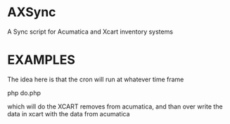 AXSync
======

A Sync script for Acumatica and Xcart inventory systems

EXAMPLES
======

The idea here is that the cron will run  at whatever time frame

php do.php

which will do the XCART removes from acumatica, and than over write the data in xcart with the data from acumatica